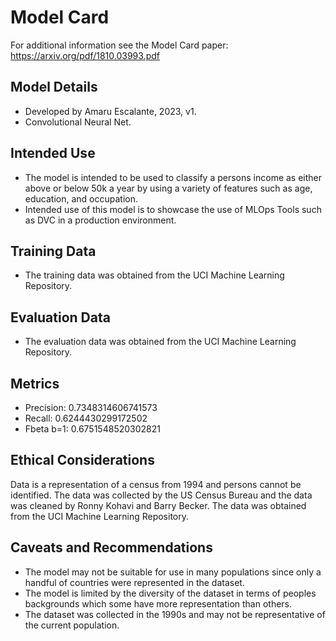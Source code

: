# Model Card

For additional information see the Model Card paper: https://arxiv.org/pdf/1810.03993.pdf

## Model Details
- Developed by Amaru Escalante, 2023, v1.
- Convolutional Neural Net.
## Intended Use
- The model is intended to be used to classify a persons income as either above or below 50k a year by using a variety of features such as age, education, and occupation.
- Intended use of this model is to showcase the use of MLOps Tools such as DVC in a production environment.
## Training Data
- The training data was obtained from the UCI Machine Learning Repository.

## Evaluation Data
- The evaluation data was obtained from the UCI Machine Learning Repository.
## Metrics
<!-- _Please include the metrics used and your model's performance on those metrics._ -->
- Precision: 0.7348314606741573
- Recall: 0.6244430299172502
- Fbeta b=1: 0.6751548520302821

## Ethical Considerations
Data is a representation of a census from 1994 and persons cannot be identified. The data was collected by the US Census Bureau and the data was cleaned by Ronny Kohavi and Barry Becker. The data was obtained from the UCI Machine Learning Repository.

## Caveats and Recommendations
- The model may not be suitable for use in many populations since only a handful of countries were represented in the dataset.
- The model is limited by the diversity of the dataset in terms of peoples backgrounds which some have more representation than others. 
- The dataset was collected in the 1990s and may not be representative of the current population.